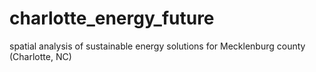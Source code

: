 # charlotte_energy_future
spatial analysis of sustainable energy solutions for Mecklenburg county (Charlotte, NC)
